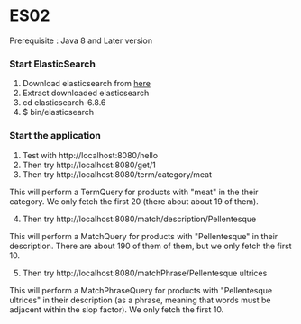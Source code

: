 # ES02
 Prerequisite : Java 8 and Later version 

### Start ElasticSearch
1) Download elasticsearch from [here](https://www.elastic.co/downloads/elasticsearch)   
2) Extract downloaded elasticsearch     
3) cd elasticsearch-6.8.6      
4) $ bin/elasticsearch

### Start the application

1) Test with http://localhost:8080/hello
2) Then try http://localhost:8080/get/1
3) Then try http://localhost:8080/term/category/meat

This will perform a TermQuery for products with "meat" in the their category.  We 
only fetch the first 20 (there about about 19 of them).

4) Then try http://localhost:8080/match/description/Pellentesque

This will perform a MatchQuery for products with "Pellentesque" in their description.
There are about 190 of them of them, but we only fetch the first 10.

5) Then try http://localhost:8080/matchPhrase/Pellentesque ultrices

This will perform a MatchPhraseQuery for products with "Pellentesque ultrices" in
their description (as a phrase, meaning that words must be adjacent within the slop 
factor).  We only fetch the first 10.
     

